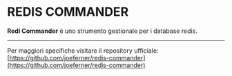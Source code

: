 # REDIS COMMANDER
**Redi Commander** è uno strumento gestionale per i database redis.


---
Per maggiori specifiche visitare il repository ufficiale:
[https://github.com/joeferner/redis-commander](https://github.com/joeferner/redis-commander)
